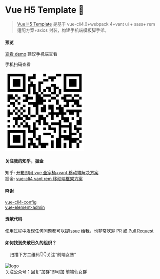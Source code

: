 # Vue H5 Template 🎉

> [Vue H5 Template](https://github.com/sunnie1992/sol-weapp) 是基于 vue-cli4.0+webpack 4+vant ui + sass+ rem 适配方案+axios 封装，构建手机端模板脚手架。

#### 预览

[查看 demo](https://solui.cn/vue-h5-template/#/) 建议手机端查看

手机扫码查看

![logo](_images/qrcode.png ':size=200x200')

#### 关注我的知乎，掘金

知乎: [开箱即用 vue 全家桶+vant 移动端解决方案](https://zhuanlan.zhihu.com/p/134289924)  
掘金: [vue-cli4 vant rem 移动端框架方案](https://juejin.im/post/5cfefc73f265da1bba58f9f7)

#### 鸣谢 ​

[vue-cli4-config](https://github.com/staven630/vue-cli4-config)  
[vue-element-admin](https://github.com/PanJiaChen/vue-element-admin)

#### 贡献代码

使用过程中发现任何问题都可以提[Issue](https://github.com/sunniejs/vue-h5-template/issues) 给我，也非常欢迎 PR
或 [Pull Request ](https://github.com/sunniejs/vue-h5-template/pulls)

#### 如何找到失散已久的组织？

&nbsp;&nbsp;&nbsp;&nbsp;扫描下方二维码:point_down::point_down:关注“前端女塾”

![logo](https://imgs.solui.cn/wx/640.gif ':size=262x224')  
关注公众号：回复“加群”即可加 前端仙女群

